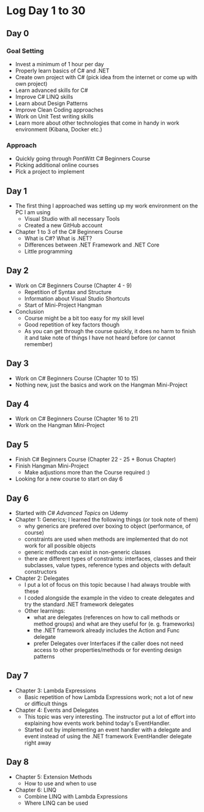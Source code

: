 # Log Day 1 to 30

## Day 0

### Goal Setting

- Invest a minimum of 1 hour per day
- Properly learn basics of C# and .NET 
- Create own project with C# (pick idea from the internet or come up with own project)
- Learn advanced skills for C# 
- Improve C# LINQ skills
- Learn about Design Patterns
- Improve Clean Coding approaches
- Work on Unit Test writing skills
- Learn more about other technologies that come in handy in work environment (Kibana, Docker etc.)

### Approach

- Quickly going through PontWitt C# Beginners Course
- Picking additional online courses
- Pick a project to implement

## Day 1

- The first thing I approached was setting up my work environment on the PC I am using
  - Visual Studio with all necessary Tools
  - Created a new GitHub account
- Chapter 1 to 3 of the C# Beginners Course 
  - What is C#? What is .NET?
  - Differences between .NET Framework and .NET Core
  - Little programming

## Day 2

- Work on C# Beginners Course (Chapter 4 - 9)
  - Repetition of Syntax and Structure
  - Information about Visual Studio Shortcuts
  - Start of Mini-Project Hangman
- Conclusion 
  - Course might be a bit too easy for my skill level
  - Good repetition of key factors though
  - As you can get through the course quickly, it does no harm to finish it and take note of things I have not heard before (or cannot remember)

## Day 3

- Work on C# Beginners Course (Chapter 10 to 15)
- Nothing new, just the basics and work on the Hangman Mini-Project

## Day 4 

- Work on C# Beginners Course (Chapter 16 to 21)
- Work on the Hangman Mini-Project 

## Day 5

- Finish C# Beginners Course (Chapter 22 - 25 + Bonus Chapter)
- Finish Hangman Mini-Project
  - Make adjustions more than the Course required :)
- Looking for a new course to start on day 6

## Day 6

- Started with *C# Advanced Topics* on Udemy
- Chapter 1: Generics; I learned the following things (or took note of them)
  - why generics are prefered over boxing to object (performance, of course)
  - constraints are used when methods are implemented that do not work for all possible objects
  - generic methods can exist in non-generic classes
  - there are different types of constraints: interfaces, classes and their subclasses, value types, reference types and objects with default constructors
- Chapter 2: Delegates
  - I put a lot of focus on this topic because I had always trouble with these
  - I coded alongside the example in the video to create delegates and try the standard .NET framework delegates
  - Other learnings:
    - what are delegates (references on how to call methods or method groups) and what are they useful for (e. g. frameworks)
    - the .NET framework already includes the Action and Func delegate
    - prefer Delegates over Interfaces if the caller does not need access to other properties/methods or for eventing design patterns

## Day 7

- Chapter 3: Lambda Expressions
  - Basic repetition of how Lambda Expressions work; not a lot of new or difficult things
- Chapter 4: Events and Delegates
  - This topic was very interesting. The instructor put a lot of effort into explaining how events work behind today's EventHandler.
  - Started out by implementing an event handler with a delegate and event instead of using the .NET framework EventHandler delegate right away

## Day 8
- Chapter 5: Extension Methods
  - How to use and when to use
- Chapter 6: LINQ
  - Combine LINQ with Lambda Expressions
  - Where LINQ can be used
